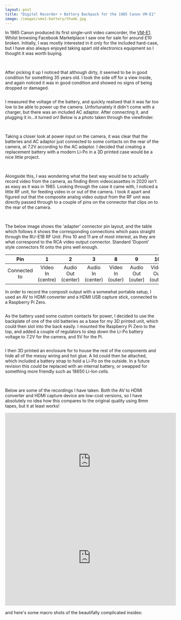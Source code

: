 ```yaml
---
layout: post
title: "Digital Recorder + Battery Backpack for the 1985 Canon VM-E1"
image: /images/vme1-battery/thumb.jpg
---
```


In 1985 Canon produced its first single-unit video camcorder, the [VM-E1](https://global.canon/en/c-museum/product/8mmvc310.html#:~:text=Canon%20produced%20its%20first%20single,and%20outstanding%20operability%20and%20functionality.). Whilst browsing Facebook Marketplace I saw one for sale for around £10 broken. Initially, I was mostly interested in it only for the included hard-case, but I have also always enjoyed taking apart old electronics equipment so I thought it was worth buying.

<img src="/images/vme1-battery/iso.jpg" alt="" class="inline">
<img src="/images/vme1-battery/case.jpg" alt="" class="inline">

After picking it up I noticed that although dirty, it seemed to be in good condition for something 35 years old. I took the side off for a view inside, and again noticed it was in good condition and showed no signs of being dropped or damaged.

<img src="/images/vme1-battery/inside1.jpg" alt="" class="inline">

I measured the voltage of the battery, and quickly realised that it was far too low to be able to power up the camera. Unfortunately it didn't come with a charger, but there was an included AC adaptor. After connecting it, and plugging it in...it turned on! Below is a photo taken through the viewfinder.

<img src="/images/vme1-battery/view.jpg" alt="" class="inline">
<img src="/images/vme1-battery/eye.jpg" alt="" class="inline">

Taking a closer look at power input on the camera, it was clear that the batteries and AC adaptor just connected to some contacts on the rear of the camera, at 7.2V according to the AC adaptor. I decided that creating a replacement battery with a modern Li-Po in a 3D printed case would be a nice little project.

<img src="/images/vme1-battery/read-bat.jpg" alt="" class="inline">
<img src="/images/vme1-battery/rear-open.jpg" alt="" class="inline">

Alongside this, I was wondering what the best way would be to actually record video from the camera, as finding 8mm videocassettes in 2020 isn't as easy as it was in 1985. Looking through the case it came with, I noticed a little RF unit, for feeding video in or out of the camera. I took it apart and figured out that the composite analog video output from the RF unit was directly passed through to a couple of pins on the connector that clips on to the rear of the camera.

<img src="/images/vme1-battery/rfunit.jpg" alt="" class="inline">
<img src="/images/vme1-battery/rearbottom.jpg" alt="" class="inline">

The below image shows the 'adapter' connector pin layout, and the table which follows it shows the corresponding connections which pass straight through the RU-E1B RF Unit. Pins 10 and 11 are of most interest, as they are what correspond to the RCA video output connector. Standard 'Dupont' style connectors fit onto the pins well enough.
<img src="/images/vme1-battery/VME1_pins.jpg" alt="" class="inline">

|      Pin     |         1         |          2         |         3         |         8        |         9         |         10        |         11         |
|:------------:|:-----------------:|:------------------:|:-----------------:|:----------------:|:-----------------:|:-----------------:|:------------------:|
| Connected to | Video In (centre) | Audio Out (center) | Audio In (center) | Video In (outer) | Audio Out (outer) | Video Out (outer) | Video Out (centre) |

In order to record the composit output with a somewhat portable setup, I used an AV to HDMI converter and a HDMI USB capture stick, connected to a Raspberry Pi Zero.

<img src="/images/vme1-battery/adapt.jpg" alt="" class="inline">

As the battery used some custom contacts for power, I decided to use the backplate of one of the old batteries as a base for my 3D printed unit, which could then slot into the back easily. I mounted the Raspberry Pi Zero to the top, and added a couple of regulators to step down the Li-Po battery voltage to 7.2V for the camera, and 5V for the Pi.

<img src="/images/vme1-battery/readpi.jpg" alt="" class="inline">

I then 3D printed an enclosure for to house the rest of the components and hide all of the messy wiring and hot glue. A lid could then be attached, which included a battery strap to hold a Li-Po on the outside. In a future revision this could be replaced with an internal battery, or swapped for something more friendly such as 18650 Li-Ion cells.

<img src="/images/vme1-battery/rearcaseopen.jpg" alt="" class="inline">
<img src="/images/vme1-battery/rearfinal.jpg" alt="" class="inline">

Below are some of the recordings I have taken. Both the AV to HDMI converter and HDMI capture device are low-cost versions, so I have absolutely no idea how this compares to the original quality using 8mm tapes, but it at least works!

<div class="video-container">
<iframe width="560" height="315" src="https://www.youtube-nocookie.com/embed/xj_3vBegMwM" title="YouTube video player" frameborder="0" allow="accelerometer; autoplay; clipboard-write; encrypted-media; gyroscope; picture-in-picture" allowfullscreen></iframe>
</div>

<div class="video-container">
<iframe width="560" height="315" src="https://www.youtube-nocookie.com/embed/KOF5dgefUbc" title="YouTube video player" frameborder="0" allow="accelerometer; autoplay; clipboard-write; encrypted-media; gyroscope; picture-in-picture" allowfullscreen></iframe>
</div>

and here's some macro shots of the beautifally complicated insides:

<img src="/images/vme1-battery/inside2.jpg" alt="" class="inline">
<img src="/images/vme1-battery/inside3.jpg" alt="" class="inline">
<img src="/images/vme1-battery/inside4.jpg" alt="" class="inline">
